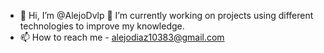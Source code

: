 - 👋 Hi, I’m @AlejoDvlp
🔭 I’m currently working on projects using different technologies to improve my knowledge.
- 📫 How to reach me - alejodiaz10383@gmail.com

<!---
AlejoDvlp/AlejoDvlp is a ✨ special ✨ repository because its `README.md` (this file) appears on your GitHub profile.
You can click the Preview link to take a look at your changes.
--->
